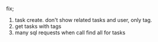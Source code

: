 fix;

1. task create. don't show related tasks and user, only tag.
2. get tasks with tags
3. many sql requests when call find all for tasks